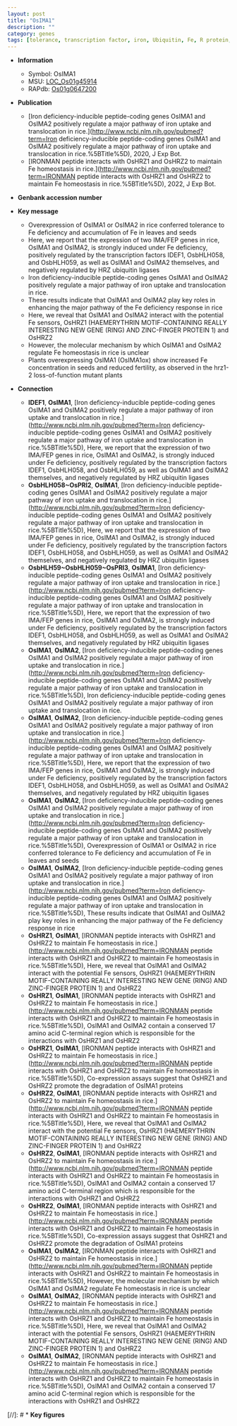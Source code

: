 ```yaml
---
layout: post
title: "OsIMA1"
description: ""
category: genes
tags: [tolerance, transcription factor, iron, Ubiquitin, Fe, R protein, homeostasis, Fe homeostasis]
---
```


* **Information**  
    + Symbol: OsIMA1  
    + MSU: [LOC_Os01g45914](http://rice.uga.edu/cgi-bin/ORF_infopage.cgi?orf=LOC_Os01g45914)  
    + RAPdb: [Os01g0647200](http://rapdb.dna.affrc.go.jp/viewer/gbrowse_details/irgsp1?name=Os01g0647200)  

* **Publication**  
    + [Iron deficiency-inducible peptide-coding genes OsIMA1 and OsIMA2 positively regulate a major pathway of iron uptake and translocation in rice.](http://www.ncbi.nlm.nih.gov/pubmed?term=Iron deficiency-inducible peptide-coding genes OsIMA1 and OsIMA2 positively regulate a major pathway of iron uptake and translocation in rice.%5BTitle%5D), 2020, J Exp Bot.
    + [IRONMAN peptide interacts with OsHRZ1 and OsHRZ2 to maintain Fe homeostasis in rice.](http://www.ncbi.nlm.nih.gov/pubmed?term=IRONMAN peptide interacts with OsHRZ1 and OsHRZ2 to maintain Fe homeostasis in rice.%5BTitle%5D), 2022, J Exp Bot.

* **Genbank accession number**  

* **Key message**  
    + Overexpression of OsIMA1 or OsIMA2 in rice conferred tolerance to Fe deficiency and accumulation of Fe in leaves and seeds
    + Here, we report that the expression of two IMA/FEP genes in rice, OsIMA1 and OsIMA2, is strongly induced under Fe deficiency, positively regulated by the transcription factors IDEF1, OsbHLH058, and OsbHLH059, as well as OsIMA1 and OsIMA2 themselves, and negatively regulated by HRZ ubiquitin ligases
    + Iron deficiency-inducible peptide-coding genes OsIMA1 and OsIMA2 positively regulate a major pathway of iron uptake and translocation in rice.
    + These results indicate that OsIMA1 and OsIMA2 play key roles in enhancing the major pathway of the Fe deficiency response in rice
    + Here, we reveal that OsIMA1 and OsIMA2 interact with the potential Fe sensors, OsHRZ1 (HAEMERYTHRIN MOTIF-CONTAINING REALLY INTERESTING NEW GENE (RING) AND ZINC-FINGER PROTEIN 1) and OsHRZ2
    + However, the molecular mechanism by which OsIMA1 and OsIMA2 regulate Fe homeostasis in rice is unclear
    + Plants overexpressing OsIMA1 (OsIMA1ox) show increased Fe concentration in seeds and reduced fertility, as observed in the hrz1-2 loss-of-function mutant plants

* **Connection**  
    + __IDEF1__, __OsIMA1__, [Iron deficiency-inducible peptide-coding genes OsIMA1 and OsIMA2 positively regulate a major pathway of iron uptake and translocation in rice.](http://www.ncbi.nlm.nih.gov/pubmed?term=Iron deficiency-inducible peptide-coding genes OsIMA1 and OsIMA2 positively regulate a major pathway of iron uptake and translocation in rice.%5BTitle%5D),  Here, we report that the expression of two IMA/FEP genes in rice, OsIMA1 and OsIMA2, is strongly induced under Fe deficiency, positively regulated by the transcription factors IDEF1, OsbHLH058, and OsbHLH059, as well as OsIMA1 and OsIMA2 themselves, and negatively regulated by HRZ ubiquitin ligases
    + __OsbHLH058~OsPRI2__, __OsIMA1__, [Iron deficiency-inducible peptide-coding genes OsIMA1 and OsIMA2 positively regulate a major pathway of iron uptake and translocation in rice.](http://www.ncbi.nlm.nih.gov/pubmed?term=Iron deficiency-inducible peptide-coding genes OsIMA1 and OsIMA2 positively regulate a major pathway of iron uptake and translocation in rice.%5BTitle%5D),  Here, we report that the expression of two IMA/FEP genes in rice, OsIMA1 and OsIMA2, is strongly induced under Fe deficiency, positively regulated by the transcription factors IDEF1, OsbHLH058, and OsbHLH059, as well as OsIMA1 and OsIMA2 themselves, and negatively regulated by HRZ ubiquitin ligases
    + __OsbHLH59~OsbHLH059~OsPRI3__, __OsIMA1__, [Iron deficiency-inducible peptide-coding genes OsIMA1 and OsIMA2 positively regulate a major pathway of iron uptake and translocation in rice.](http://www.ncbi.nlm.nih.gov/pubmed?term=Iron deficiency-inducible peptide-coding genes OsIMA1 and OsIMA2 positively regulate a major pathway of iron uptake and translocation in rice.%5BTitle%5D),  Here, we report that the expression of two IMA/FEP genes in rice, OsIMA1 and OsIMA2, is strongly induced under Fe deficiency, positively regulated by the transcription factors IDEF1, OsbHLH058, and OsbHLH059, as well as OsIMA1 and OsIMA2 themselves, and negatively regulated by HRZ ubiquitin ligases
    + __OsIMA1__, __OsIMA2__, [Iron deficiency-inducible peptide-coding genes OsIMA1 and OsIMA2 positively regulate a major pathway of iron uptake and translocation in rice.](http://www.ncbi.nlm.nih.gov/pubmed?term=Iron deficiency-inducible peptide-coding genes OsIMA1 and OsIMA2 positively regulate a major pathway of iron uptake and translocation in rice.%5BTitle%5D), Iron deficiency-inducible peptide-coding genes OsIMA1 and OsIMA2 positively regulate a major pathway of iron uptake and translocation in rice.
    + __OsIMA1__, __OsIMA2__, [Iron deficiency-inducible peptide-coding genes OsIMA1 and OsIMA2 positively regulate a major pathway of iron uptake and translocation in rice.](http://www.ncbi.nlm.nih.gov/pubmed?term=Iron deficiency-inducible peptide-coding genes OsIMA1 and OsIMA2 positively regulate a major pathway of iron uptake and translocation in rice.%5BTitle%5D),  Here, we report that the expression of two IMA/FEP genes in rice, OsIMA1 and OsIMA2, is strongly induced under Fe deficiency, positively regulated by the transcription factors IDEF1, OsbHLH058, and OsbHLH059, as well as OsIMA1 and OsIMA2 themselves, and negatively regulated by HRZ ubiquitin ligases
    + __OsIMA1__, __OsIMA2__, [Iron deficiency-inducible peptide-coding genes OsIMA1 and OsIMA2 positively regulate a major pathway of iron uptake and translocation in rice.](http://www.ncbi.nlm.nih.gov/pubmed?term=Iron deficiency-inducible peptide-coding genes OsIMA1 and OsIMA2 positively regulate a major pathway of iron uptake and translocation in rice.%5BTitle%5D),  Overexpression of OsIMA1 or OsIMA2 in rice conferred tolerance to Fe deficiency and accumulation of Fe in leaves and seeds
    + __OsIMA1__, __OsIMA2__, [Iron deficiency-inducible peptide-coding genes OsIMA1 and OsIMA2 positively regulate a major pathway of iron uptake and translocation in rice.](http://www.ncbi.nlm.nih.gov/pubmed?term=Iron deficiency-inducible peptide-coding genes OsIMA1 and OsIMA2 positively regulate a major pathway of iron uptake and translocation in rice.%5BTitle%5D),  These results indicate that OsIMA1 and OsIMA2 play key roles in enhancing the major pathway of the Fe deficiency response in rice
    + __OsHRZ1__, __OsIMA1__, [IRONMAN peptide interacts with OsHRZ1 and OsHRZ2 to maintain Fe homeostasis in rice.](http://www.ncbi.nlm.nih.gov/pubmed?term=IRONMAN peptide interacts with OsHRZ1 and OsHRZ2 to maintain Fe homeostasis in rice.%5BTitle%5D),  Here, we reveal that OsIMA1 and OsIMA2 interact with the potential Fe sensors, OsHRZ1 (HAEMERYTHRIN MOTIF-CONTAINING REALLY INTERESTING NEW GENE (RING) AND ZINC-FINGER PROTEIN 1) and OsHRZ2
    + __OsHRZ1__, __OsIMA1__, [IRONMAN peptide interacts with OsHRZ1 and OsHRZ2 to maintain Fe homeostasis in rice.](http://www.ncbi.nlm.nih.gov/pubmed?term=IRONMAN peptide interacts with OsHRZ1 and OsHRZ2 to maintain Fe homeostasis in rice.%5BTitle%5D),  OsIMA1 and OsIMA2 contain a conserved 17 amino acid C-terminal region which is responsible for the interactions with OsHRZ1 and OsHRZ2
    + __OsHRZ1__, __OsIMA1__, [IRONMAN peptide interacts with OsHRZ1 and OsHRZ2 to maintain Fe homeostasis in rice.](http://www.ncbi.nlm.nih.gov/pubmed?term=IRONMAN peptide interacts with OsHRZ1 and OsHRZ2 to maintain Fe homeostasis in rice.%5BTitle%5D),  Co-expression assays suggest that OsHRZ1 and OsHRZ2 promote the degradation of OsIMA1 proteins
    + __OsHRZ2__, __OsIMA1__, [IRONMAN peptide interacts with OsHRZ1 and OsHRZ2 to maintain Fe homeostasis in rice.](http://www.ncbi.nlm.nih.gov/pubmed?term=IRONMAN peptide interacts with OsHRZ1 and OsHRZ2 to maintain Fe homeostasis in rice.%5BTitle%5D),  Here, we reveal that OsIMA1 and OsIMA2 interact with the potential Fe sensors, OsHRZ1 (HAEMERYTHRIN MOTIF-CONTAINING REALLY INTERESTING NEW GENE (RING) AND ZINC-FINGER PROTEIN 1) and OsHRZ2
    + __OsHRZ2__, __OsIMA1__, [IRONMAN peptide interacts with OsHRZ1 and OsHRZ2 to maintain Fe homeostasis in rice.](http://www.ncbi.nlm.nih.gov/pubmed?term=IRONMAN peptide interacts with OsHRZ1 and OsHRZ2 to maintain Fe homeostasis in rice.%5BTitle%5D),  OsIMA1 and OsIMA2 contain a conserved 17 amino acid C-terminal region which is responsible for the interactions with OsHRZ1 and OsHRZ2
    + __OsHRZ2__, __OsIMA1__, [IRONMAN peptide interacts with OsHRZ1 and OsHRZ2 to maintain Fe homeostasis in rice.](http://www.ncbi.nlm.nih.gov/pubmed?term=IRONMAN peptide interacts with OsHRZ1 and OsHRZ2 to maintain Fe homeostasis in rice.%5BTitle%5D),  Co-expression assays suggest that OsHRZ1 and OsHRZ2 promote the degradation of OsIMA1 proteins
    + __OsIMA1__, __OsIMA2__, [IRONMAN peptide interacts with OsHRZ1 and OsHRZ2 to maintain Fe homeostasis in rice.](http://www.ncbi.nlm.nih.gov/pubmed?term=IRONMAN peptide interacts with OsHRZ1 and OsHRZ2 to maintain Fe homeostasis in rice.%5BTitle%5D),  However, the molecular mechanism by which OsIMA1 and OsIMA2 regulate Fe homeostasis in rice is unclear
    + __OsIMA1__, __OsIMA2__, [IRONMAN peptide interacts with OsHRZ1 and OsHRZ2 to maintain Fe homeostasis in rice.](http://www.ncbi.nlm.nih.gov/pubmed?term=IRONMAN peptide interacts with OsHRZ1 and OsHRZ2 to maintain Fe homeostasis in rice.%5BTitle%5D),  Here, we reveal that OsIMA1 and OsIMA2 interact with the potential Fe sensors, OsHRZ1 (HAEMERYTHRIN MOTIF-CONTAINING REALLY INTERESTING NEW GENE (RING) AND ZINC-FINGER PROTEIN 1) and OsHRZ2
    + __OsIMA1__, __OsIMA2__, [IRONMAN peptide interacts with OsHRZ1 and OsHRZ2 to maintain Fe homeostasis in rice.](http://www.ncbi.nlm.nih.gov/pubmed?term=IRONMAN peptide interacts with OsHRZ1 and OsHRZ2 to maintain Fe homeostasis in rice.%5BTitle%5D),  OsIMA1 and OsIMA2 contain a conserved 17 amino acid C-terminal region which is responsible for the interactions with OsHRZ1 and OsHRZ2

[//]: # * **Key figures**  



